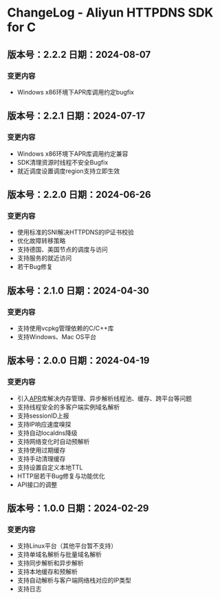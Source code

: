 # ChangeLog - Aliyun HTTPDNS SDK for C

## 版本号：2.2.2 日期：2024-08-07

### 变更内容

- Windows x86环境下APR库调用约定bugfix

## 版本号：2.2.1 日期：2024-07-17

### 变更内容

- Windows x86环境下APR库调用约定兼容
- SDK清理资源时线程不安全Bugfix
- 就近调度设置调度region支持立即生效

## 版本号：2.2.0 日期：2024-06-26

### 变更内容

- 使用标准的SNI解决HTTPDNS的IP证书校验
- 优化故障转移策略
- 支持德国、美国节点的调度与访问
- 支持服务的就近访问
- 若干Bug修复

## 版本号：2.1.0 日期：2024-04-30

### 变更内容

- 支持使用vcpkg管理依赖的C/C++库
- 支持Windows、Mac OS平台

## 版本号：2.0.0 日期：2024-04-19

### 变更内容

- 引入[APR](https://apr.apache.org/)库解决内存管理、异步解析线程池、缓存、跨平台等问题
- 支持线程安全的多客户端实例域名解析
- 支持sessionID上报
- 支持IP响应速度嗅探
- 支持自动localdns降级
- 支持网络变化时自动预解析
- 支持使用过期缓存
- 支持手动清理缓存
- 支持设置自定义本地TTL
- HTTP层若干Bug修复与功能优化
- API接口的调整

## 版本号：1.0.0 日期：2024-02-29

### 变更内容

- 支持Linux平台（其他平台暂不支持）
- 支持单域名解析与批量域名解析
- 支持同步解析和异步解析
- 支持本地缓存和预解析
- 支持自动解析与客户端网络栈对应的IP类型
- 支持日志




